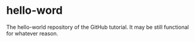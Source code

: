 # hello-word
The hello-world repository of the GitHub tutorial. It may be still functional for whatever reason.
